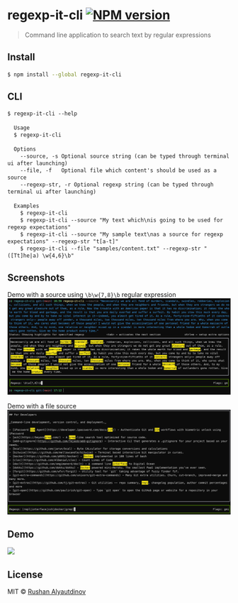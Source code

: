 # regexp-it-cli [![NPM version][npm-image]][npm-url]

> Command line application to search text by regular expressions

## Install

```bash
$ npm install --global regexp-it-cli
```

## CLI

```
$ regexp-it-cli --help

  Usage
  $ regexp-it-cli

  Options
    --source, -s Optional source string (can be typed through terminal ui after launching)
    --file, -f   Optional file which content's should be used as a source
    --regexp-str, -r Optional regexp string (can be typed through terminal ui after launching)

  Examples
    $ regexp-it-cli
    $ regexp-it-cli --source "My text which\nis going to be used for regexp expectations"
    $ regexp-it-cli --source "My sample text\nas a source for regexp expectations" --regexp-str "t[a-t]"
    $ regexp-it-cli --file "samples/content.txt" --regexp-str "([Tt]he|a) \w{4,6}\b"
```

## Screenshots

Demo with a source using `\b\w{7,8}\b` regular expression
![](media/regexp-it-cli-demo-with-source.png)

Demo with a file source
![](media/regexp-cli-example-from-file.png)

## Demo

![](media/demo.gif)

## License

MIT © [Rushan Alyautdinov](https://github.com/akgondber)

[npm-image]: https://img.shields.io/npm/v/regexp-it-cli.svg?style=flat
[npm-url]: https://npmjs.org/package/regexp-it-cli
